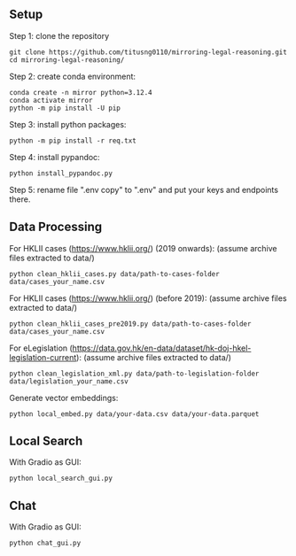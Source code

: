 ## Setup
Step 1: clone the repository
```
git clone https://github.com/titusng0110/mirroring-legal-reasoning.git
cd mirroring-legal-reasoning/
```
Step 2: create conda environment:
```
conda create -n mirror python=3.12.4
conda activate mirror
python -m pip install -U pip
```
Step 3: install python packages:
```
python -m pip install -r req.txt
```
Step 4: install pypandoc:
```
python install_pypandoc.py
```
Step 5: rename file ".env copy" to ".env" and put your keys and endpoints there.

## Data Processing
For HKLII cases (https://www.hklii.org/) (2019 onwards): (assume archive files extracted to data/)
```
python clean_hklii_cases.py data/path-to-cases-folder data/cases_your_name.csv
```
For HKLII cases (https://www.hklii.org/) (before 2019): (assume archive files extracted to data/)
```
python clean_hklii_cases_pre2019.py data/path-to-cases-folder data/cases_your_name.csv
```
For eLegislation (https://data.gov.hk/en-data/dataset/hk-doj-hkel-legislation-current): (assume archive files extracted to data/) 
```
python clean_legislation_xml.py data/path-to-legislation-folder data/legislation_your_name.csv
```
Generate vector embeddings:
```
python local_embed.py data/your-data.csv data/your-data.parquet
```
## Local Search
With Gradio as GUI:
```
python local_search_gui.py
```

## Chat
With Gradio as GUI:
```
python chat_gui.py
```
